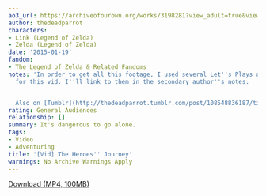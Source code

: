 ```yaml
---
ao3_url: https://archiveofourown.org/works/3198281?view_adult=true&view_full_work=true
author: thedeadparrot
characters:
- Link (Legend of Zelda)
- Zelda (Legend of Zelda)
date: '2015-01-19'
fandom:
- The Legend of Zelda & Related Fandoms
notes: 'In order to get all this footage, I used several Let''s Plays as source material
  for this vid. I''ll link to them in the secondary author''s notes.


  Also on [Tumblr](http://thedeadparrot.tumblr.com/post/108548836187/title-the-heroes-journey-fandom-the-legend-of).'
rating: General Audiences
relationship: []
summary: It's dangerous to go alone.
tags:
- Video
- Adventuring
title: '[Vid] The Heroes'' Journey'
warnings: No Archive Warnings Apply
---
```


[Download (MP4, 100MB)](https://dl.dropboxusercontent.com/u/2436187/vids/maelstrom.mp4)